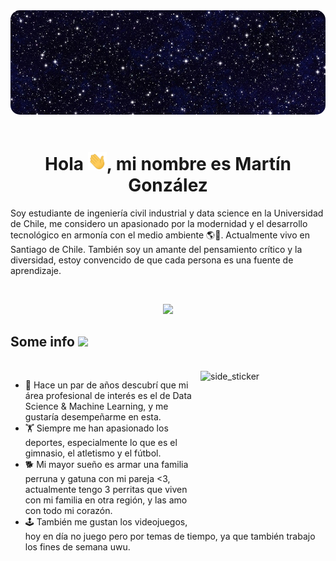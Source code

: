 <div align="center">
    <img src='banner.jpg' style="border-radius: 15px">
</div>
<br>

<h1 align="center">Hola <img src="https://raw.githubusercontent.com/ABSphreak/ABSphreak/master/gifs/Hi.gif" width="30px">, mi nombre es Martín González </h1>

Soy estudiante de ingeniería civil industrial y data science en la Universidad de Chile, me considero un apasionado por la modernidad y el desarrollo tecnológico en armonía con el medio ambiente 🌎💫. Actualmente vivo en Santiago de Chile. También soy un amante del pensamiento crítico y la diversidad, estoy convencido de que cada persona es una fuente de aprendizaje.

</div>
<br>

<p align="center">
    <a href="https://www.linkedin.com/in/mart%C3%ADn-gonz%C3%A1lez-henr%C3%ADquez-05951725b/">
        <img src="https://img.shields.io/badge/LinkedIn-0077B5?style=for-the-badge&logo=linkedin&logoColor=white"/>
    </a>
</p>

## Some info <img src="https://i.pinimg.com/originals/ca/6c/74/ca6c744333366d89b3824449cb844c2e.gif" width="20px">

<br>

<img align="right" width=200px height=250px alt="side_sticker" src="https://media.tenor.com/1UYD2OsoaZwAAAAM/shiba-shiba-looking.gif" />

- 💙 Hace un par de años descubrí que mi área profesional de interés es el de Data Science & Machine Learning, y me gustaría desempeñarme en esta.
- 🏋 Siempre me han apasionado los deportes, especialmente lo que es el gimnasio, el atletismo y el fútbol.
- 🐕 Mi mayor sueño es armar una familia perruna y gatuna con mi pareja <3, actualmente tengo 3 perritas que viven con mi familia en otra región, y las amo con todo mi corazón.
- 🕹️ También me gustan los videojuegos, hoy en día no juego pero por temas de tiempo, ya que también trabajo los fines de semana uwu.

<br>
<br>
